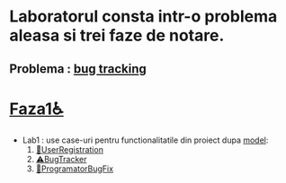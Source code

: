 # Laboratorul consta intr-o problema aleasa si trei faze de notare.

## Problema : [bug tracking](problema.md) 

# [Faza1♿️](Faza1) 

- Lab1 : use case-uri pentru functionalitatile din proiect dupa [model](Faza1\model.docx):
  1. [🔰UserRegistration](Faza1\UseCaseSoftwareTeam.docx)
  2. [⚠️BugTracker](Faza1\UserCaseVerificator.docx)
  3. [📠ProgramatorBugFix](Faza1\UserCaseProgrammer.docx)



